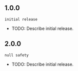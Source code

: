 ## 1.0.0
    initial release
* TODO: Describe initial release.

## 2.0.0
    null safety
* TODO: Describe initial release.

